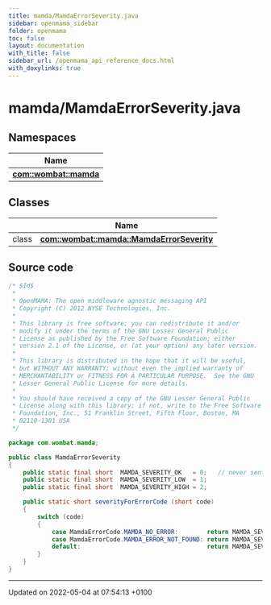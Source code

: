 ```yaml
---
title: mamda/MamdaErrorSeverity.java
sidebar: openmama_sidebar
folder: openmama
toc: false
layout: documentation
with_title: false
sidebar_url: /openmama_api_reference_docs.html
with_doxylinks: true
---
```


# mamda/MamdaErrorSeverity.java



## Namespaces

| Name           |
| -------------- |
| **[com::wombat::mamda](namespacecom_1_1wombat_1_1mamda.html)**  |

## Classes

|                | Name           |
| -------------- | -------------- |
| class | **[com::wombat::mamda::MamdaErrorSeverity](classcom_1_1wombat_1_1mamda_1_1MamdaErrorSeverity.html)**  |




## Source code

```java
/* $Id$
 *
 * OpenMAMA: The open middleware agnostic messaging API
 * Copyright (C) 2012 NYSE Technologies, Inc.
 *
 * This library is free software; you can redistribute it and/or
 * modify it under the terms of the GNU Lesser General Public
 * License as published by the Free Software Foundation; either
 * version 2.1 of the License, or (at your option) any later version.
 *
 * This library is distributed in the hope that it will be useful,
 * but WITHOUT ANY WARRANTY; without even the implied warranty of
 * MERCHANTABILITY or FITNESS FOR A PARTICULAR PURPOSE.  See the GNU
 * Lesser General Public License for more details.
 *
 * You should have received a copy of the GNU Lesser General Public
 * License along with this library; if not, write to the Free Software
 * Foundation, Inc., 51 Franklin Street, Fifth Floor, Boston, MA
 * 02110-1301 USA
 */

package com.wombat.mamda;

public class MamdaErrorSeverity
{
    public static final short  MAMDA_SEVERITY_OK   = 0;   // never sent
    public static final short  MAMDA_SEVERITY_LOW  = 1;
    public static final short  MAMDA_SEVERITY_HIGH = 2;

    public static short severityForErrorCode (short code)
    {
        switch (code)
        {
            case MamdaErrorCode.MAMDA_NO_ERROR:        return MAMDA_SEVERITY_OK;
            case MamdaErrorCode.MAMDA_ERROR_NOT_FOUND: return MAMDA_SEVERITY_LOW;
            default:                                   return MAMDA_SEVERITY_HIGH;
        }
    }
}
```


-------------------------------

Updated on 2022-05-04 at 07:54:13 +0100
